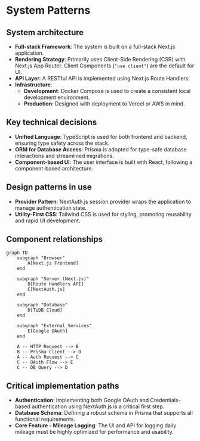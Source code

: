 # System Patterns

## System architecture
- **Full-stack Framework**: The system is built on a full-stack Next.js application.
- **Rendering Strategy**: Primarily uses Client-Side Rendering (CSR) with Next.js App Router. Client Components (`"use client"`) are the default for UI.
- **API Layer**: A RESTful API is implemented using Next.js Route Handlers.
- **Infrastructure**:
    - **Development**: Docker Compose is used to create a consistent local development environment.
    - **Production**: Designed with deployment to Vercel or AWS in mind.

## Key technical decisions
- **Unified Language**: TypeScript is used for both frontend and backend, ensuring type safety across the stack.
- **ORM for Database Access**: Prisma is adopted for type-safe database interactions and streamlined migrations.
- **Component-based UI**: The user interface is built with React, following a component-based architecture.

## Design patterns in use
- **Provider Pattern**: NextAuth.js session provider wraps the application to manage authentication state.
- **Utility-First CSS**: Tailwind CSS is used for styling, promoting reusability and rapid UI development.

## Component relationships
```mermaid
graph TD
    subgraph "Browser"
        A[Next.js Frontend]
    end

    subgraph "Server (Next.js)"
        B[Route Handlers API]
        C[NextAuth.js]
    end

    subgraph "Database"
        D[TiDB Cloud]
    end

    subgraph "External Services"
        E[Google OAuth]
    end

    A -- HTTP Request --> B
    B -- Prisma Client --> D
    A -- Auth Request --> C
    C -- OAuth Flow --> E
    C -- DB Query --> D
```

## Critical implementation paths
- **Authentication**: Implementing both Google OAuth and Credentials-based authentication using NextAuth.js is a critical first step.
- **Database Schema**: Defining a robust schema in Prisma that supports all functional requirements.
- **Core Feature - Mileage Logging**: The UI and API for logging daily mileage must be highly optimized for performance and usability.
